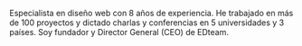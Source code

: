 Especialista en diseño web con 8 años de experiencia. He trabajado en más de 100 proyectos y dictado charlas y conferencias en 5 universidades y 3 países. Soy fundador y Director General (CEO) de EDteam.
